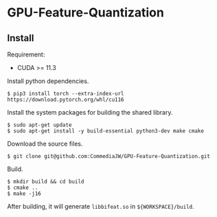 # GPU-Feature-Quantization

## Install 
Requirement:
* CUDA >= 11.3

Install python dependencies.
```shell
$ pip3 install torch --extra-index-url https://download.pytorch.org/whl/cu116
```

Install the system packages for building the shared library.
```shell
$ sudo apt-get update
$ sudo apt-get install -y build-essential python3-dev make cmake
```

Download the source files.
```shell
$ git clone git@github.com:CommediaJW/GPU-Feature-Quantization.git
```

Build.
```shell
$ mkdir build && cd build
$ cmake ..
$ make -j16
```

After building, it will generate `libbifeat.so` in `${WORKSPACE}/build`.